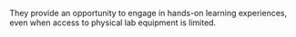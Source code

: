 They provide an opportunity to engage in hands-on learning experiences, even when access to physical lab equipment is limited.
